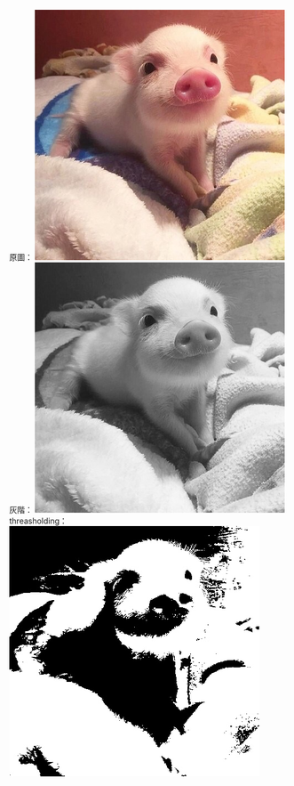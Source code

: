 原圖：
![GitHub Logo](/pig.jpg)
灰階：
![GitHub Logo](/pig_gray.jpg)
threasholding：
![GitHub Logo](/pig_threshold.jpg)
